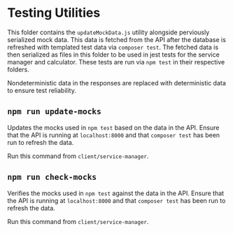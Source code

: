 # Testing Utilities

This folder contains the `updateMockData.js` utility alongside perviously serialized mock data. This data is fetched from the API after the database is refreshed with templated test data via `composer test`. The fetched data is then serialized as files in this folder to be used in jest tests for the service manager and calculator. These tests are run via `npm test` in their respective folders.

Nondeterministic data in the responses are replaced with deterministic data to ensure test reliability.

## `npm run update-mocks`

Updates the mocks used in `npm test` based on the data in the API.
Ensure that the API is running at `localhost:8000` and that `composer test` has been run to refresh the data.

Run this command from `client/service-manager`.

## `npm run check-mocks`

Verifies the mocks used in `npm test` against the data in the API.
Ensure that the API is running at `localhost:8000` and that `composer test` has been run to refresh the data.

Run this command from `client/service-manager`.
